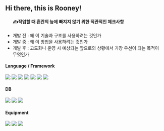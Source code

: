 <h2> Hi there, this is Rooney! </h2>
<ul>
<h4>✍️작업할 때 혼란의 늪에 빠지지 않기 위한 직관적인 체크사항 </h4>
  <li> 개발 전 : 왜 이 기술과 구조를 사용하려는 것인가 </li>
  <li> 개발 중 : 왜 이 방법을 사용하려는 것인가 </li>
  <li> 개발 후 : 고도화나 운영 시 예상되는 앞으로의 상황에서 가장 우선이 되는 목적이 무엇인가 </li>
</ul>
  
<h4> Language / Framework </h4>  
<span><img src="https://img.shields.io/badge/javascript-F7DF1E?style=flat-square&logo=javascript&logoColor=white"/></span> 
<span><img src="https://img.shields.io/badge/Node.js-339933?style=flat-square&logo=Node.js&logoColor=white"></span> 
<span><img src="https://img.shields.io/badge/Express-000000?style=flat-square&logo=Express&logoColor=white"></span> 
<span><img src="https://img.shields.io/badge/React-61DAFB?style=flat-square&logo=React&logoColor=black"></span>
<span><img src="https://img.shields.io/badge/java-6DB33F?style=flat-square&logo=java&logoColor=white"/></span> 
<span><img src="https://img.shields.io/badge/Springboot-6DB33F?style=flat-square&logo=springboot&logoColor=white"/></span>
<span><img src="https://img.shields.io/badge/Python-3776AB?style=flat-square&logo=python&logoColor=white"/></span>

<h4> DB </h4>
<span><img src="https://img.shields.io/badge/MySQL-4479A1?style=flat-square&logo=mysql&logoColor=white"></span> <span><img src="https://img.shields.io/badge/PostgreSQL-4169E1?style=flat-square&logo=postgresql&logoColor=white"></span> <span><img src="https://img.shields.io/badge/MongoDB-47A248?style=flat-square&logo=MongoDB&logoColor=white"></span> 
<h4> Equipment </h4>
<span><img src="https://img.shields.io/badge/Linux-FCC624?style=flat-square&logo=Linux&logoColor=black"> <img src="https://img.shields.io/badge/aws EC2-FF9900?style=flat-square&logo=amazonaws&logoColor=white"> <img src="https://img.shields.io/badge/Nginx-009639?style=flat-square&logo=Nginx&logoColor=white">








<!--
**loveyrooney/loveyrooney** is a ✨ _special_ ✨ repository because its `README.md` (this file) appears on your GitHub profile.

Here are some ideas to get you started:

- 🔭 I’m currently working on ...
- 🌱 I’m currently learning ...
- 👯 I’m looking to collaborate on ...
- 🤔 I’m looking for help with ...
- 💬 Ask me about ...
- 📫 How to reach me: ...
- 😄 Pronouns: ...
- ⚡ Fun fact: ...
-->
